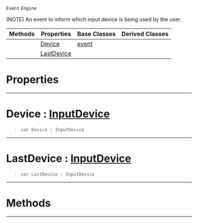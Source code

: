  `Event` `Engine`



(NOTE) An event to inform which input device is being used by the user.

|Methods|Properties|Base Classes|Derived Classes|
|---|---|---|---|
| |[ Device](https://github.com/zeroengineteam/ZeroDocs/blob/master/code_reference/class_reference/inputdeviceevent.markdown#device-zero-engine-docum)|[event](https://github.com/zeroengineteam/ZeroDocs/blob/master/code_reference/class_reference/event.markdown)| |
| |[ LastDevice](https://github.com/zeroengineteam/ZeroDocs/blob/master/code_reference/class_reference/inputdeviceevent.markdown#lastdevice-zero-engine-d)| | |


 #  Properties


---  
 #  Device : [InputDevice](https://github.com/zeroengineteam/ZeroDocs/blob/master/code_reference/enum_reference.markdown#inputdevice)

> 
> ``` lang=cpp, name=Zilch
> var Device : InputDevice


---  
 #  LastDevice : [InputDevice](https://github.com/zeroengineteam/ZeroDocs/blob/master/code_reference/enum_reference.markdown#inputdevice)

> 
> ``` lang=cpp, name=Zilch
> var LastDevice : InputDevice


---  
 #  Methods


---  
 

 